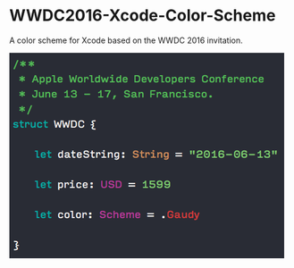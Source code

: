 # WWDC2016-Xcode-Color-Scheme
A color scheme for Xcode based on the WWDC 2016 invitation.

![preview](preview.png)

